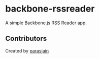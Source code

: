 backbone-rssreader
==================

A simple Backbone.js RSS Reader app.

Contributors
------------
Created by [parasjain](http://parasjain.com/)